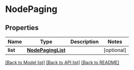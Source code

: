 # NodePaging

## Properties
Name | Type | Description | Notes
------------ | ------------- | ------------- | -------------
**list** | [**NodePagingList**](NodePagingList.md) |  | [optional] 

[[Back to Model list]](../README.md#documentation-for-models) [[Back to API list]](../README.md#documentation-for-api-endpoints) [[Back to README]](../README.md)


